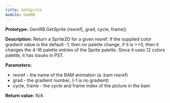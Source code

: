 ```yaml
---
title: GetSprite
module: GemRB
---
```


**Prototype:** GemRB.GetSprite (resref[, grad, cycle, frame])

**Description:** Return a Sprite2D for a given resref. If 
the supplied color gradient value is the default -1, then no palette change, 
if it is >=0, then it changes the 4-16 palette entries of the Sprite palette. Since it 
uses 12 colors palette, it has issues in PST.

**Parameters:**
  * resref - the name of the BAM animation (a .bam resref)
  * grad - the gradient number, (-1 is no gradient)
  * cycle, frame - the cycle and frame index of the picture in the bam

**Return value:** N/A

